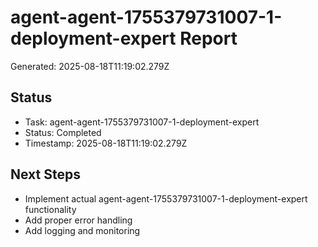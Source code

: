 # agent-agent-1755379731007-1-deployment-expert Report

Generated: 2025-08-18T11:19:02.279Z

## Status
- Task: agent-agent-1755379731007-1-deployment-expert
- Status: Completed
- Timestamp: 2025-08-18T11:19:02.279Z

## Next Steps
- Implement actual agent-agent-1755379731007-1-deployment-expert functionality
- Add proper error handling
- Add logging and monitoring

